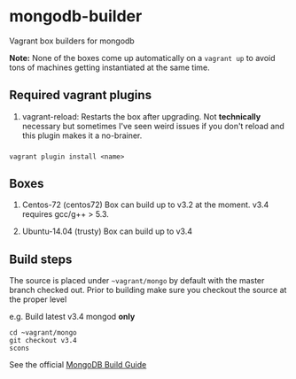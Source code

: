 # mongodb-builder
Vagrant box builders for mongodb

**Note:** None of the boxes come up automatically on a `vagrant up` to avoid tons of machines getting instantiated at the same time.

## Required vagrant plugins
1. vagrant-reload: Restarts the box after upgrading. Not **technically** necessary but sometimes I've seen weird issues if you don't reload and this plugin makes it a no-brainer.

###
```
vagrant plugin install <name>
```

## Boxes
1. Centos-72 (centos72)
Box can build up to v3.2 at the moment.  v3.4 requires gcc/g++ > 5.3.

1. Ubuntu-14.04 (trusty)
Box can build up to v3.4

## Build steps
The source is placed under `~vagrant/mongo` by default with the master branch checked out.  Prior to building make sure you checkout the source at the proper level

e.g. Build latest v3.4 mongod **only**
```
cd ~vagrant/mongo
git checkout v3.4
scons
```

See the official [MongoDB Build Guide](https://github.com/mongodb/mongo/blob/master/docs/building.md)
